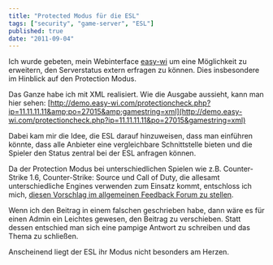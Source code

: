 ```yaml
---
title: "Protected Modus für die ESL"
tags: ["security", "game-server", "ESL"]
published: true
date: "2011-09-04"
---
```


Ich wurde gebeten, mein Webinterface [easy-wi](https://easy-wi.com) um eine Möglichkeit zu erweitern, den Serverstatus extern erfragen zu können. Dies insbesondere im Hinblick auf den Protection Modus.

Das Ganze habe ich mit XML realisiert. Wie die Ausgabe aussieht, kann man hier sehen: [http://demo.easy-wi.com/protectioncheck.php?ip=11.11.11.11&amp;po=27015&amp;gamestring=xml](http://demo.easy-wi.com/protectioncheck.php?ip=11.11.11.11&po=27015&gamestring=xml)

Dabei kam mir die Idee, die ESL darauf hinzuweisen, dass man einführen könnte, dass alle Anbieter eine vergleichbare Schnittstelle bieten und die Spieler den Status zentral bei der ESL anfragen können.

Da der Protection Modus bei unterschiedlichen Spielen wie z.B. Counter-Strike 1.6, Counter-Strike: Source und Call of Duty, die allesamt unterschiedliche Engines verwenden zum Einsatz kommt, entschloss ich mich, [diesen Vorschlag im allgemeinen Feedback Forum zu stellen](http://www.esl.eu/de/forum/5/16/964725/).

Wenn ich den Beitrag in einem falschen geschrieben habe, dann wäre es für einen Admin ein Leichtes gewesen, den Beitrag zu verschieben. Statt dessen entschied man sich eine pampige Antwort zu schreiben und das Thema zu schließen.

Anscheinend liegt der ESL ihr Modus nicht besonders am Herzen.


